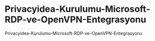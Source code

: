 # Privacyidea-Kurulumu-Microsoft-RDP-ve-OpenVPN-Entegrasyonu
Privacyidea-Kurulumu-Microsoft-RDP-ve-OpenVPN-Entegrasyonu
